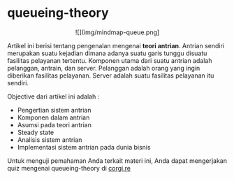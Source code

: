 # queueing-theory

<center> ![](img/mindmap-queue.png] </center>


Artikel ini berisi tentang pengenalan mengenai **teori antrian**. Antrian sendiri merupakan suatu kejadian dimana adanya suatu garis tunggu disuatu fasilitas pelayanan tertentu. Komponen utama dari suatu antrian adalah pelanggan, antrain, dan server. Pelanggan adalah orang yang ingin diberikan fasilitas pelayanan. Server adalah suatu fasilitas pelayanan itu sendiri. 

Objective dari artikel ini adalah :

* Pengertian sistem antrian
* Komponen dalam antrian
* Asumsi pada teori antrian
* Steady state
* Analisis sistem antrian
* Implementasi sistem antrian pada dunia bisnis

Untuk menguji pemahaman Anda terkait materi ini, Anda dapat mengerjakan quiz mengenai queueing-theory di [corgi.re](https://corgi.re/courses/inytss/queueing-theory)
